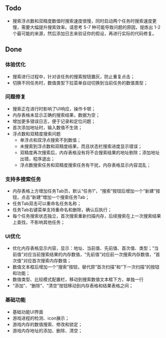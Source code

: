 ## Todo
- 搜索浮点数和双精度数值时搜索速度很慢，同时启动两个任务时搜索速度更慢，需要大幅提升搜索效率。请思考 5-7 种可能导致问题的原因，提炼出 1-2 个最可能的来源，然后添加日志来验证你的假设，再进行实际的代码修复。

## Done
### 体验优化
  - 搜索进行过程中，针对该任务的搜索按钮置灰，防止重复点击；
  - 切换不同任务时，数值类型下拉菜单自动切换到当前任务的数值类型；

### 问题修复
  - 搜索正在进行时影响了UI响应，操作卡顿；
  - 内存表格未显示正确的搜索结果，数据为空；
  - 增加更多错误日志，便于记录和定位问题；
  - 首次添加地址时，输入数值不生效；
  - 浮点数和双精度搜索问题
    - 单浮点和双浮点搜索不到数值；
    - 未搜索到浮点数和双精度结果，而且状态栏搜索进度显示错误；
    - 双精度再次搜索后，内存表格没有将不合搜索结果的地址剔除；添加地址出错，程序退出；
    - 浮点数搜索任务和双精度搜索任务有干扰，内存表格显示内容混乱；

### 支持多搜索任务
  - 内存表格上方增加任务Tab页，默认“任务1”，“搜索”按钮后增加一个“新建”按钮，点击“新建”增加一个搜索任务Tab；
  - 任务Tab双击可以重命名任务名称；
  - 任务Tab右键菜单支持重命名和删除，确认后执行；
  - 每个任务搜索状态独立，首次搜索重新扫描内存，后续搜索在上一次搜索结果上查找，不影响其他任务；

### UI优化
  - 优化内存表格显示内容，显示：地址、当前值、先前值、首次值、类型；“当前值”对应当前搜索结果的内存数值，“先前值”对应前一次搜索内存数值，“首次值”对应首次搜索内存数值；
  - 数值文本框后增加一个“搜索”按钮，替代原“首次扫描”和“下一次扫描”的按钮和功能；
  - 数值类型、比较模式配置栏，移动到搜索数值文本框下方，单独一行
  - “添加”、“删除”、“清空”按钮移动到内存表格和结果表格之间；

### 基础功能
  - 基础功能UI界面
  - 游戏进程的检测、icon展示；
  - 游戏内存的数值搜索、修改和锁定；
  - 游戏内存地址的添加、删除、清空；
